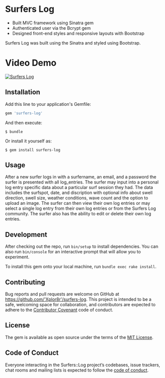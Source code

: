 # Surfers Log

+ Built MVC framework using Sinatra gem
+ Authenticated user via the Bcrypt gem
+ Designed front-end styles and responsive layouts with Bootstrap


Surfers Log was built using the Sinatra and styled using Bootstrap.

# Video Demo
[![Surfers Log](https://img.youtube.com/vi/PpkXoG4JFLY/hqdefault.jpg)](https://youtu.be/PpkXoG4JFLY)

## Installation

Add this line to your application's Gemfile:

```ruby
gem 'surfers-log'
```

And then execute:

    $ bundle

Or install it yourself as:

    $ gem install surfers-log

## Usage

After a new surfer logs in with a surfername, an email, and a password the surfer is presented with all log_entries. The surfer may input into a personal log entry specific data about a particular surf session they had. The data includes the surfspot, date, and discription with optional info about swell direction, swell size, weather conditions, wave count and the option to upload an image. The surfer can then view their own log entries or may select a single log entry from their own log entries or from the Surfers Log community. The surfer also has the ability to edit or delete their own log entries.

## Development

After checking out the repo, run `bin/setup` to install dependencies. You can also run `bin/console` for an interactive prompt that will allow you to experiment.

To install this gem onto your local machine, run `bundle exec rake install`.

## Contributing

Bug reports and pull requests are welcome on GitHub at https://github.com/'Xplor8r'/surfers-log. This project is intended to be a safe, welcoming space for collaboration, and contributors are expected to adhere to the [Contributor Covenant](http://contributor-covenant.org) code of conduct.

## License

The gem is available as open source under the terms of the [MIT License](https://opensource.org/licenses/MIT).

## Code of Conduct

Everyone interacting in the Surfers::Log project’s codebases, issue trackers, chat rooms and mailing lists is expected to follow the [code of conduct](https://github.com/'Xplor8r'/surfers-log/blob/master/CODE_OF_CONDUCT.md).
